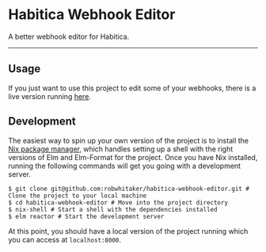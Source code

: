 Habitica Webhook Editor
=======================

A better webhook editor for Habitica.

---

## Usage

If you just want to use this project to edit some of your webhooks, there is a live version running [here](https://robwhitaker.com/habitica-webhook-editor/).

## Development

The easiest way to spin up your own version of the project is to install the [Nix package manager](https://nixos.org/nix/), which handles setting up a shell with the right versions of Elm and Elm-Format for the project. Once you have Nix installed, running the following commands will get you going with a development server.

```
$ git clone git@github.com:robwhitaker/habitica-webhook-editor.git # Clone the project to your local machine
$ cd habitica-webhook-editor # Move into the project directory
$ nix-shell # Start a shell with the dependencies installed
$ elm reactor # Start the development server
```

At this point, you should have a local version of the project running which you can access at `localhost:8000`.
